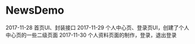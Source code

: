 # NewsDemo
2017-11-28  首页UI、封装接口
2017-11-29  个人中心页、登录页UI，创建了个人中心页的一些二级页面
2017-11-30  个人资料页面的制作，登录，退出登录
